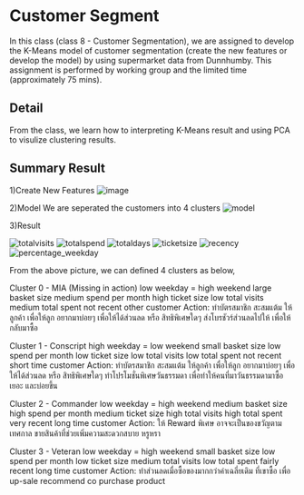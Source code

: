 
# Customer Segment

In this class (class 8 - Customer Segmentation), 
we are assigned to develop the K-Means model of customer segmentation (create the new features or develop the model) by using supermarket data from Dunnhumby. This assignment is performed by working group and the limited time (approximately 75 mins).



## Detail
From the class, we learn how to interpreting K-Means result and using PCA to visulize clustering results.

## Summary Result
1)Create New Features
![image](https://user-images.githubusercontent.com/71161635/147187587-572e49d8-6741-45ba-b306-ba4683a0ad46.jpg)

2)Model
We are seperated the customers into 4 clusters
![model](https://user-images.githubusercontent.com/71161635/147188729-d23257ec-6a39-47ca-b21a-5b4abc01516b.png)

3)Result



![totalvisits](https://user-images.githubusercontent.com/71161635/147189779-b9e99001-e940-4f33-8917-95f85df99d8b.png)
![totalspend](https://user-images.githubusercontent.com/71161635/147189241-d64bd9df-fe1f-4afe-805d-24d4df7345b7.png)
![totaldays](https://user-images.githubusercontent.com/71161635/147189246-1b697558-b5c5-4958-a855-e8e08a22fa96.png)
![ticketsize](https://user-images.githubusercontent.com/71161635/147189252-b860b096-fa92-417a-baae-9cdde663aaac.png)
![recency](https://user-images.githubusercontent.com/71161635/147189255-ae24ef36-f8d2-4093-b932-b015837cb315.png)
![percentage_weekday](https://user-images.githubusercontent.com/71161635/147189260-5d15bcc5-b1df-475f-abec-3509167a6927.png)

From the above picture, we can defined 4 clusters as below,

Cluster 0 - MIA (Missing in action)
  low weekday = high weekend
  large basket size
  medium spend per month
  high ticket size
  low total visits
  medium total spent
  not recent
  other customer
Action:
ทำบัตรสมาชิก สะสมแต้ม ให้ลูกค้า เพื่อให้ลูก อยากมาบ่อยๆ เพื่อให้ได้ส่วนลด หรือ สิทธิพิเศษใดๆ
ส่งโบรชัวร์ส่วนลดไปให้ เพื่อให้กลับมาซื้อ


Cluster 1 - Conscript
  high weekday = low weekend
  small basket size
  low spend per month
  low ticket size
  low total visits
  low total spent
  not recent
  short time customer
 Action:
ทำบัตรสมาชิก สะสมแต้ม ให้ลูกค้า เพื่อให้ลูก อยากมาบ่อยๆ เพื่อให้ได้ส่วนลด หรือ สิทธิพิเศษใดๆ
ทำโปรโมชั่นพิเศษวันธรรมดา เพื่อทำให้คนที่มาวันธรรมดามาซื้อเยอะ และบ่อยขึ้น


Cluster 2 - Commander
  low weekday = high weekend
  medium basket size
  high spend per month
  medium ticket size
  high total visits
  high total spent
  very recent
  long time customer
Action:
ให้ Reward พิเศษ อาจจะเป็นของขวัญตามเทศกาล
ขายสินค้าที่ช่วยเพิ่มความสะดวกสบาย หรูหรา


Cluster 3 - Veteran
  low weekday = high weekend
  small basket size
  low spend per month
  low ticket size
  medium total visits
  low total spent
  fairly recent
long time customer
Action:
ทำส่วนลดเมื่อซื้อของมากกว่าค่าเฉลี่ยเดิม ที่เขาซื้อ เพื่อ up-sale
recommend co purchase product
